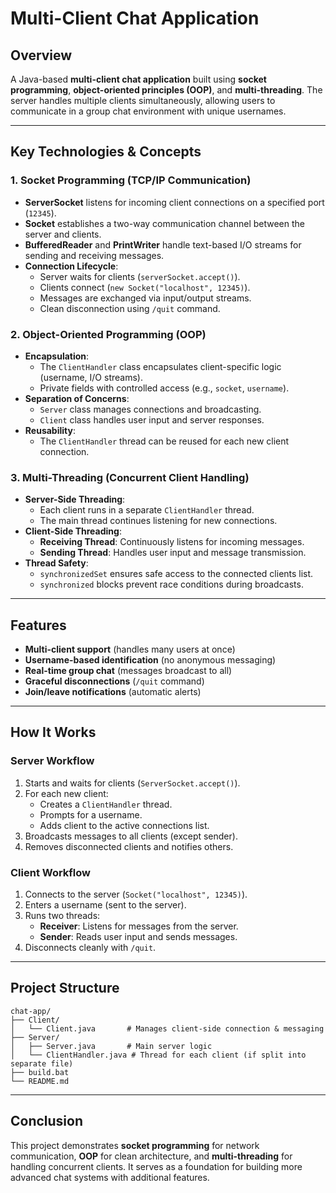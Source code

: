 # Multi-Client Chat Application  

## **Overview**  

A Java-based **multi-client chat application** built using **socket programming**, **object-oriented principles (OOP)**, and **multi-threading**. The server handles multiple clients simultaneously, allowing users to communicate in a group chat environment with unique usernames.  

---

## **Key Technologies & Concepts**  

### **1. Socket Programming (TCP/IP Communication)**  

- **ServerSocket** listens for incoming client connections on a specified port (`12345`).  
- **Socket** establishes a two-way communication channel between the server and clients.  
- **BufferedReader** and **PrintWriter** handle text-based I/O streams for sending and receiving messages.  
- **Connection Lifecycle**:  
  - Server waits for clients (`serverSocket.accept()`).  
  - Clients connect (`new Socket("localhost", 12345)`).  
  - Messages are exchanged via input/output streams.  
  - Clean disconnection using `/quit` command.  

### **2. Object-Oriented Programming (OOP)**  

- **Encapsulation**:  
  - The `ClientHandler` class encapsulates client-specific logic (username, I/O streams).  
  - Private fields with controlled access (e.g., `socket`, `username`).  
- **Separation of Concerns**:  
  - `Server` class manages connections and broadcasting.  
  - `Client` class handles user input and server responses.  
- **Reusability**:  
  - The `ClientHandler` thread can be reused for each new client connection.  

### **3. Multi-Threading (Concurrent Client Handling)**  

- **Server-Side Threading**:  
  - Each client runs in a separate `ClientHandler` thread.  
  - The main thread continues listening for new connections.  
- **Client-Side Threading**:  
  - **Receiving Thread**: Continuously listens for incoming messages.  
  - **Sending Thread**: Handles user input and message transmission.  
- **Thread Safety**:  
  - `synchronizedSet` ensures safe access to the connected clients list.  
  - `synchronized` blocks prevent race conditions during broadcasts.  

---

## **Features**  

- **Multi-client support** (handles many users at once)  
- **Username-based identification** (no anonymous messaging)  
- **Real-time group chat** (messages broadcast to all)  
- **Graceful disconnections** (`/quit` command)  
- **Join/leave notifications** (automatic alerts)  

---

## **How It Works**  

### **Server Workflow**  

1. Starts and waits for clients (`ServerSocket.accept()`).  
2. For each new client:  
   - Creates a `ClientHandler` thread.  
   - Prompts for a username.  
   - Adds client to the active connections list.  
3. Broadcasts messages to all clients (except sender).  
4. Removes disconnected clients and notifies others.  

### **Client Workflow**  

1. Connects to the server (`Socket("localhost", 12345)`).  
2. Enters a username (sent to the server).  
3. Runs two threads:  
   - **Receiver**: Listens for messages from the server.  
   - **Sender**: Reads user input and sends messages.  
4. Disconnects cleanly with `/quit`.  

---

## **Project Structure**  

```
chat-app/  
├── Client/  
│   └── Client.java       # Manages client-side connection & messaging  
├── Server/  
│   ├── Server.java       # Main server logic  
│   └── ClientHandler.java # Thread for each client (if split into separate file)  
├── build.bat
└── README.md  
```

---

## **Conclusion**  

This project demonstrates **socket programming** for network communication, **OOP** for clean architecture, and **multi-threading** for handling concurrent clients. It serves as a foundation for building more advanced chat systems with additional features.  

